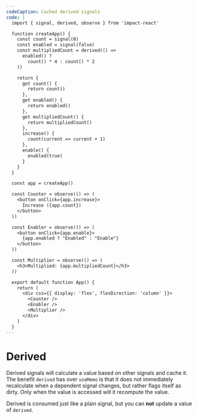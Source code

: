 ```yaml
---
codeCaption: Cached derived signals
code: |
  import { signal, derived, observe } from 'impact-react'

  function createApp() {
    const count = signal(0)
    const enabled = signal(false)
    const multipliedCount = derived(() =>
      enabled() ?
        count() * 4 : count() * 2
    ))

    return {
      get count() {
        return count()
      },
      get enabled() {
        return enabled()
      },
      get multipliedCount() {
        return multipliedCount()
      },
      increase() {
        count(current => current + 1)
      },
      enable() {
        enabled(true)
      }
    }
  }

  const app = createApp()

  const Counter = observe(() => (
    <button onClick={app.increase}>
      Increase ({app.count})
    </button>  
  ))

  const Enabler = observe(() => (
    <button onClick={app.enable}>
      {app.enabled ? "Enabled" : "Enable"}
    </button>
  ))

  const Multiplier = observe(() => (
    <h3>Multiplied: {app.multipliedCount}</h3>
  ))

  export default function App() {
    return (
      <div css={{ display: 'flex', flexDirection: 'column' }}>
        <Counter />
        <Enabler />
        <Multiplier />
      </div>
    )
  }
---
```


# Derived

<ClientOnly>
  <Playground />
</ClientOnly>

Derived signals will calculate a value based on other signals and cache it. The benefit `derived` has over `useMemo` is that it does not immediately recalculate when a dependent signal changes, but rather flags itself as dirty. Only when the value is accessed will it recompute the value.

Derived is consumed just like a plain signal, but you can **not** update a value of `derived`.
